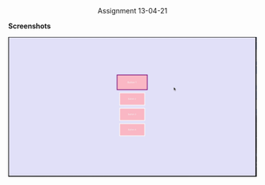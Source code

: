 <div align='center'>Assignment 13-04-21</div>

**Screenshots**

<div align='center'>

![First](./src/assets/appleTV.gif)

</div>
